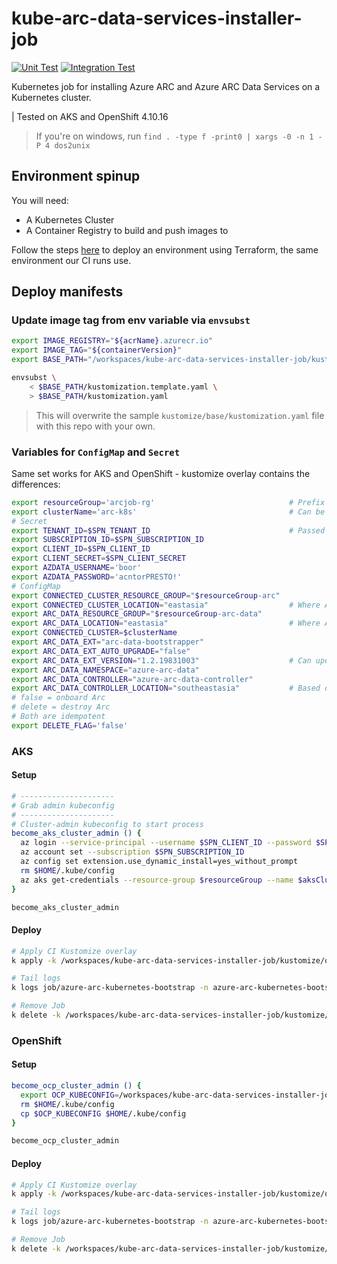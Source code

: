 # kube-arc-data-services-installer-job
[![Unit Test](https://gist.github.com/mdrakiburrahman/3f7efaed392e80ea103bb77441e0aa4a/raw/unit-test-badge.svg)](https://github.com/KangarooKube/kube-arc-data-services-installer-job/actions/workflows/unit-test.yaml)
[![Integration Test](https://gist.github.com/mdrakiburrahman/187e8eefa854cf5469f7ceecc76b8c86/raw/integration-test-badge.svg)](https://github.com/KangarooKube/kube-arc-data-services-installer-job/actions/workflows/integration-test.yaml)

Kubernetes job for installing Azure ARC and Azure ARC Data Services on a Kubernetes cluster.

| Tested on AKS and OpenShift 4.10.16

> If you're on windows, run `find . -type f -print0 | xargs -0 -n 1 -P 4 dos2unix`
## Environment spinup

You will need:
* A Kubernetes Cluster
* A Container Registry to build and push images to

Follow the steps [here](ci/terraform/aks-rbac/README.md) to deploy an environment using Terraform, the same environment our CI runs use.

## Deploy manifests

### Update image tag from env variable via `envsubst`

```bash
export IMAGE_REGISTRY="${acrName}.azurecr.io"
export IMAGE_TAG="${containerVersion}"
export BASE_PATH="/workspaces/kube-arc-data-services-installer-job/kustomize/base"

envsubst \
    < $BASE_PATH/kustomization.template.yaml \
    > $BASE_PATH/kustomization.yaml
```

> This will overwrite the sample `kustomize/base/kustomization.yaml` file with this repo with your own.

### Variables for `ConfigMap` and `Secret`

Same set works for AKS and OpenShift - kustomize overlay contains the differences:
```bash
export resourceGroup='arcjob-rg'                              # Prefix to append to the two RGs below
export clusterName='arc-k8s'                                  # Can be anything
# Secret
export TENANT_ID=$SPN_TENANT_ID                               # Passed into Job to authenticate to Azure to create resources
export SUBSCRIPTION_ID=$SPN_SUBSCRIPTION_ID
export CLIENT_ID=$SPN_CLIENT_ID
export CLIENT_SECRET=$SPN_CLIENT_SECRET
export AZDATA_USERNAME='boor'
export AZDATA_PASSWORD='acntorPRESTO!'
# ConfigMap
export CONNECTED_CLUSTER_RESOURCE_GROUP="$resourceGroup-arc"
export CONNECTED_CLUSTER_LOCATION="eastasia"                  # Where Arc Connected Cluster RG will be created
export ARC_DATA_RESOURCE_GROUP="$resourceGroup-arc-data"
export ARC_DATA_LOCATION="eastasia"                           # Where Arc Data RG will be created - can be different from Connected Cluster
export CONNECTED_CLUSTER=$clusterName
export ARC_DATA_EXT="arc-data-bootstrapper"
export ARC_DATA_EXT_AUTO_UPGRADE="false"
export ARC_DATA_EXT_VERSION="1.2.19831003"                    # Can update per release to test
export ARC_DATA_NAMESPACE="azure-arc-data"
export ARC_DATA_CONTROLLER="azure-arc-data-controller"
export ARC_DATA_CONTROLLER_LOCATION="southeastasia"           # Based on RP availability
# false = onboard Arc
# delete = destroy Arc
# Both are idempotent
export DELETE_FLAG='false'
```

### AKS
#### Setup
```bash
# ---------------------
# Grab admin kubeconfig
# ---------------------
# Cluster-admin kubeconfig to start process
become_aks_cluster_admin () {
  az login --service-principal --username $SPN_CLIENT_ID --password $SPN_CLIENT_SECRET --tenant $SPN_TENANT_ID
  az account set --subscription $SPN_SUBSCRIPTION_ID
  az config set extension.use_dynamic_install=yes_without_prompt
  rm $HOME/.kube/config
  az aks get-credentials --resource-group $resourceGroup --name $aksClusterName --admin
}

become_aks_cluster_admin
```

#### Deploy

```bash
# Apply CI Kustomize overlay
k apply -k /workspaces/kube-arc-data-services-installer-job/kustomize/overlays/aks

# Tail logs
k logs job/azure-arc-kubernetes-bootstrap -n azure-arc-kubernetes-bootstrap --follow

# Remove Job
k delete -k /workspaces/kube-arc-data-services-installer-job/kustomize/overlays/aks
```

### OpenShift

#### Setup
```bash
become_ocp_cluster_admin () {
  export OCP_KUBECONFIG=/workspaces/kube-arc-data-services-installer-job/.devcontainer/kubeconfig
  rm $HOME/.kube/config
  cp $OCP_KUBECONFIG $HOME/.kube/config
}

become_ocp_cluster_admin
```

#### Deploy

```bash
# Apply CI Kustomize overlay
k apply -k /workspaces/kube-arc-data-services-installer-job/kustomize/overlays/ocp

# Tail logs
k logs job/azure-arc-kubernetes-bootstrap -n azure-arc-kubernetes-bootstrap --follow

# Remove Job
k delete -k /workspaces/kube-arc-data-services-installer-job/kustomize/overlays/ocp
```